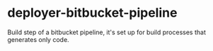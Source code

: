 # deployer-bitbucket-pipeline

Build step of a bitbucket pipeline, it's set up for build processes that generates only code.

